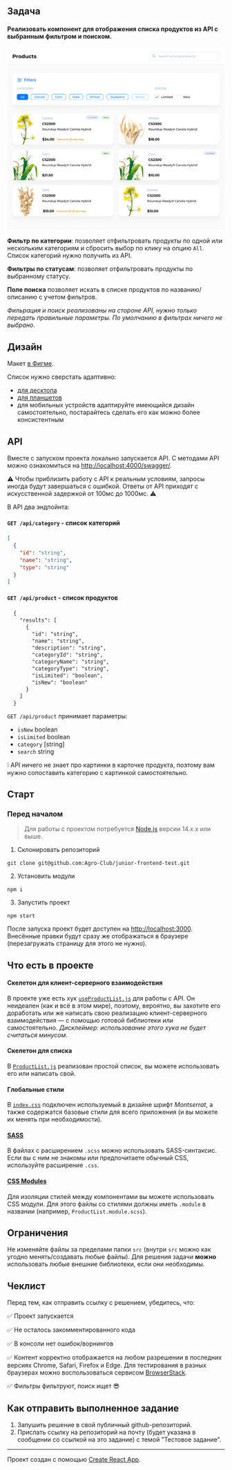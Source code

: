 ## Задача

#### Реализовать компонент для отображения списка продуктов из API с выбранным фильтром и поиском.

![](design.png)

**Фильтр по категории**: позволяет отфильтровать продукты по одной или нескольким категориям и сбросить выбор по клику на опцию `All`. Список категорий нужно получить из API.

**Фильтры по статусам**: позволяет отфильтровать продукты по выбранному статусу.

**Поле поиска** позволяет искать в списке продуктов по названию/описанию с учетом фильтров.

*Фильрация и поиск реализованы на стороне API, нужно только передать правильные параметры. По умолчанию в фильтрах ничего не выбрано*.

## Дизайн

Макет [в Фигме](https://www.figma.com/file/sOoPi2gOZvfqjOQHa9awMC/Agro.Club-Home-project-Junior-Dev). 

Список нужно сверстать адаптивно:
- [для десктопа](https://www.figma.com/file/sOoPi2gOZvfqjOQHa9awMC/Agro.Club-Home-project-Junior-Dev?node-id=5477%3A11) 
- [для планшетов](https://www.figma.com/file/sOoPi2gOZvfqjOQHa9awMC/Agro.Club-Home-project-Junior-Dev?node-id=5480%3A6814)
- для мобильных устройств адаптируйте имеющийся дизайн самостоятельно, постарайтесь сделать его как можно более консистентным

## API

Вместе с запуском проекта локально запускается API. С методами API можно ознакомиться на [http://localhost:4000/swagger/](http://localhost:4000/swagger/).

⚠️ Чтобы приблизить работу с API к реальным условиям, запросы иногда будут завершаться с ошибкой. Ответы от API приходят с искусственной задержкой от 100мс до 1000мс. ⚠️

В API два эндпойнта:
#### `GET /api/category` - список категорий
```json
[
  {
    "id": "string",
    "name": "string",
    "type": "string"
  }
]
```
#### `GET /api/product` - список продуктов
```json5
  {
    "results": [
      {
        "id": "string",
        "name": "string",
        "description": "string",
        "categoryId": "string",
        "categoryName": "string",
        "categoryType": "string", 
        "isLimited": "boolean",
        "isNew": "boolean"
      }
    ]
  }
```

`GET /api/product` принимает параметры:
- `isNew`  boolean 
- `isLimited`  boolean 
- `category`  [string] 
- `search` string

❕ API ничего не знает про картинки в карточке продукта, поэтому вам нужно сопоставить категорию с картинкой самостоятельно.

## Старт

### Перед началом
> Для работы с проектом потребуется [Node.js](https://nodejs.org/en/) версии 14.x.x или выше.

1. Склонировать репозиторий 
```shell
git clone git@github.com:Agro-Club/junior-frontend-test.git
```
2. Установить модули
```shell
npm i
```
3. Запустить проект
```shell
npm start
```

После запуска проект будет доступен на [http://localhost:3000](http://localhost:3000). Внесённые правки будут сразу же отображаться в браузере (перезагружать страницу для этого не нужно).

## Что есть в проекте

#### Скелетон для клиент-серверного взаимодействия

В проекте уже есть хук  [`useProductList.js`](src/components/ProductList/useProductList.js) для работы с API. Он неидеален (как и всё в этом мире), поэтому, вероятно, вы захотите его доработать или же написать свою реализацию клиент-серверного взаимодействия — с помощью готовой библиотеки или самостоятельно. *Дисклеймер: использование этого хука не будет считаться минусом*.

#### Скелетон для списка

В [`ProductList.js`](src/components/ProductList/ProductList.js) реализован простой список, вы можете использовать его или написать свой.

#### Глобальные стили

В [`index.css`](src/index.css) подключен используемый в дизайне шрифт *Montserrat*, а также содержатся базовые стили для всего приложения (и вы можете их менять при необходимости).


#### [SASS](https://sass-lang.com/)

В файлах с расширением `.scss` можно использовать SASS-синтаксис. Если вы с ним не знакомы или предпочитаете обычный CSS, используйте расширение `.css`.

#### [CSS Modules](https://github.com/css-modules/css-modules)

Для изоляции стилей между компонентами вы можете использовать CSS модули. Для этого файлы со стилями должны иметь `.module` в названии  (например, `ProductList.module.scss`).

## Ограничения

Не изменяйте файлы за пределами папки `src` (внутри `src` можно как угодно менять/создавать любые файлы). Для решения задачи **можно** использовать любые внешние библиотеки, если они необходимы.

## Чеклист

Перед тем, как отправить ссылку с решением, убедитесь, что:

✅ Проект запускается

✅ Не осталось закомментированного кода

✅ В консоли нет ошибок/ворнингов

✅ Контент корректно отображается на любом разрешении в последних версиях Chrome, Safari, Firefox и Edge. Для тестирования в разных браузерах можно воспользоваться сервисом [BrowserStack](https://www.browserstack.com/).

✅ Фильтры фильтруют, поиск ищет 😎

## Как отправить выполненное задание

1. Запушить решение в свой публичный github-репозиторий.
2. Прислать ссылку на репозиторий на почту (будет указана в сообщении со ссылкой на это задание) c темой "Тестовое задание".

--------------------

Проект создан с помощью [Create React App](https://github.com/facebook/create-react-app).

